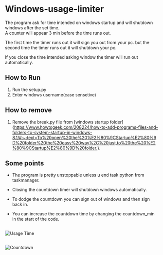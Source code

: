  # Windows-usage-limiter
The program ask for time intended on windows startup and will shutdown windows after the set time.  
A counter will appear 3 min before the time runs out.
  
The first time the timer runs out it will sign you out from your pc.
but the second time the timer runs out it will shutdown your pc.

If you close the time intended asking window the timer will run out automatically.  


## How to Run
1. Run the setup.py  
2. Enter windows username(case sensetive)


## How to remove




1. Remove the break.py file from [windows startup folder]{https://www.howtogeek.com/208224/how-to-add-programs-files-and-folders-to-system-startup-in-windows-8.1/#:~:text=To%20open%20the%20%E2%80%9CStartup%E2%80%9D%20folder%20the%20easy%20way%2C%20just,to%20the%20%E2%80%9CStartup%E2%80%9D%20folder.}.



## Some points
* The program is pretty unstoppable unless u end task python from taskmanager.
* Closing the countdown timer will shutdown windows automatically.
* To dodge the countdown you can sign out of windows and then sign back in.

* You can increase the countdown time by changing the countdown_min in the start of the code.

##
![Usage Time](./things/Usage_time.png)  
  
##
![Countdown](./things/countdown.png)
